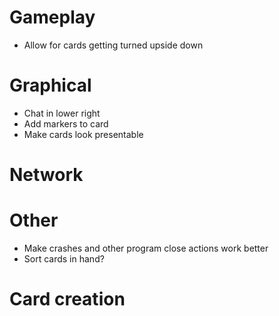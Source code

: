 # Gameplay
- Allow for cards getting turned upside down

# Graphical
- Chat in lower right
- Add markers to card
- Make cards look presentable

# Network

# Other
- Make crashes and other program close actions work better
- Sort cards in hand?

# Card creation
